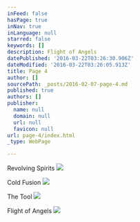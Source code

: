 ```yaml
---
inFeed: false
hasPage: true
inNav: true
inLanguage: null
starred: false
keywords: []
description: Flight of Angels
datePublished: '2016-03-22T03:26:30.906Z'
dateModified: '2016-03-22T03:26:05.913Z'
title: Page 4
author: []
sourcePath: _posts/2016-02-07-page-4.md
published: true
authors: []
publisher:
  name: null
  domain: null
  url: null
  favicon: null
url: page-4/index.html
_type: WebPage

---
```

Revolving Spirits
![](https://the-grid-user-content.s3-us-west-2.amazonaws.com/9406d304-60f0-4cc0-9f52-d6fac4357432.jpg)

Cold Fusion
![](https://the-grid-user-content.s3-us-west-2.amazonaws.com/3e78c8a6-a393-4f98-9fe9-e49cb035cccb.jpg)

The Tool
![](https://the-grid-user-content.s3-us-west-2.amazonaws.com/6f7281d7-75a0-4de7-87f1-ebbf4839aea3.jpg)

Flight of Angels
![](https://s3-us-west-2.amazonaws.com/the-grid-img/p/fb03910fb5ef19c82956d0b3e8d16d44040548a5.png)